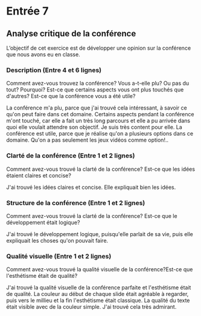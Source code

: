 # Entrée 7
## Analyse critique de la conférence

L’objectif de cet exercice est de développer une opinion sur la conférence que nous avons eu en classe. 

### Description (Entre 4 et 6 lignes)
Comment avez-vous trouvez la conférence? Vous a-t-elle plu? Ou pas du tout? Pourquoi? Est-ce que certains aspects vous ont plus touchés que d'autres? Est-ce que la conférence vous a été utile?

La conférence m'a plu, parce que j'ai trouvé cela intéressant, à savoir ce qu'on peut faire dans cet domaine. Certains aspects pendant la conférence m'ont touché, car elle a fait un très long parcours et elle a pu arrivée dans quoi elle voulait attendre son objectif. Je suis très content pour elle. La conférence est utile, parce que je réalise qu'on a plusieurs options dans ce domaine. Qu'on a pas seulement les jeux vidéos comme option!.. 
### Clarté de la conférence (Entre 1 et 2 lignes)
Comment avez-vous trouvé la clarté de la conférence? Est-ce que les idées étaient claires et concise?

J'ai trouvé les idées claires et concise. Elle expliquait bien les idées.
### Structure de la conférence (Entre 1 et 2 lignes)
Comment avez-vous trouvé la clarté de la conférence? Est-ce que le développement était logique?

J'ai trouvé le développement logique, puisqu'elle parlait de sa vie, puis elle expliquait les choses qu'on pouvait faire. 
### Qualité visuelle (Entre 1 et 2 lignes)
Comment avez-vous trouvé la qualité visuelle de la conférence?Est-ce que l'esthétisme était de qualité?

J'ai trouvé la qualité visuelle de la conférence parfaite et l'esthétisme était de qualité. La couleur au début de chaque slide était agréable à regarder, puis vers le millieu et la  fin l'esthétisme était classique. La qualité du texte était visible avec de la couleur simple. J'ai trouvé cela très admirant. 

